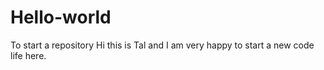 # Hello-world
To start a repository
Hi this is Tal and I am very happy to start a new code life here.
